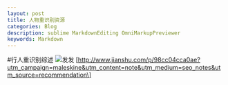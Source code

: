 ```yaml
---
layout: post
title: 人物重识别资源
categories: Blog
description: sublime MarkdownEditing OmniMarkupPreviewer
keywords: Markdown
---
```


#行人重识别综述 ![发发]([http://www.jianshu.com/p/98cc04cca0ae?utm_campaign=maleskine&utm_content=note&utm_medium=seo_notes&utm_source=recommendation\])
[http://www.jianshu.com/p/98cc04cca0ae?utm_campaign=maleskine&utm_content=note&utm_medium=seo_notes&utm_source=recommendation\]